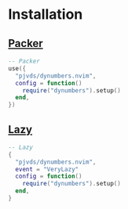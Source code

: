 # Installation

## [Packer](https://github.com/wbthomason/packer.nvim)

``` lua
-- Packer
use({
  "pjvds/dynumbers.nvim",
  config = function()
    require("dynumbers").setup()
  end,
})
```

## [Lazy](https://github.com/folke/lazy.nvim)

``` lua
-- Lazy
{
  "pjvds/dynumbers.nvim",
  event = "VeryLazy"
  config = function()
    require("dynumbers").setup()
  end,
}
```
